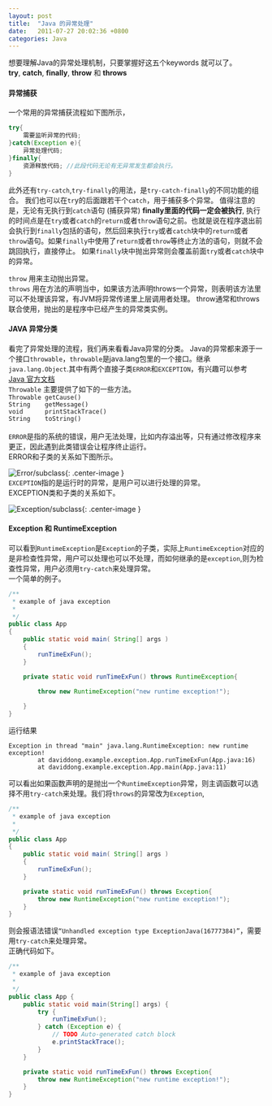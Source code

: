 ```yaml
---
layout: post
title:  "Java 的异常处理"
date:   2011-07-27 20:02:36 +0800
categories: Java
---
```

想要理解Java的异常处理机制，只要掌握好这五个keywords 就可以了。   
**try**, **catch**, **finally**, **throw** 和 **throws** <br>

#### 异常捕获
一个常用的异常捕获流程如下图所示，
```java
try{
    需要监听异常的代码;
}catch(Exception e){
    异常处理代码;   
}finally{
    资源释放代码; //此段代码无论有无异常发生都会执行。
}
```
此外还有`try-catch`,`try-finally`的用法，是`try-catch-finally`的不同功能的组合。
我们也可以在`tr`y的后面跟若干个`catch`，用于捕获多个异常。
值得注意的是，无论有无执行到`catch`语句 (捕获异常) **finally里面的代码一定会被执行**, 执行的时间点是在`try`或者`catch`的`return`或者`throw`语句之前。也就是说在程序退出前会执行到`finally`包括的语句，然后回来执行`try`或者`catch`块中的`return`或者`throw`语句。如果`finally`中使用了`return`或者`throw`等终止方法的语句，则就不会跳回执行，直接停止。
如果`finally`块中抛出异常则会覆盖前面`try`或者`catch`块中的异常。

`throw` 用来主动抛出异常。<br>
`throws` 用在方法的声明当中，如果该方法声明throws一个异常，则表明该方法里可以不处理该异常，有JVM将异常传递里上层调用者处理。
throw通常和throws联合使用，抛出的是程序中已经产生的异常类实例。

#### **JAVA 异常分类**<br>
看完了异常处理的流程，我们再来看看Java异常的分类。
Java的异常都来源于一个接口`throwable`，`throwable`是java.lang包里的一个接口。继承`java.lang.Object`.其中有两个直接子类`ERROR`和`EXCEPTION`，有兴趣可以参考 [Java 官方文档](https://docs.oracle.com/javase/8/docs/api/)<br>
`Throwable` 主要提供了如下的一些方法。<br>
`Throwable getCause()`<br>
`String    getMessage()`<br>
`void      printStackTrace()`<br>
`String    toString()`<br>
<br>
`ERROR`是指的系统的错误，用户无法处理，比如内存溢出等，只有通过修改程序来更正，因此遇到此类错误会让程序终止运行。<br>
ERROR和子类的关系如下图所示。<br>

![Error/subclass]({{site.baseurl}}/assets/image/java-throwable-error.png){: .center-image }<br>
`EXCEPTION`指的是运行时的异常，是用户可以进行处理的异常。<br>
EXCEPTION类和子类的关系如下。<br>

![Exception/subclass]({{site.baseurl}}/assets/image/java-throwable-exception.png){: .center-image }<br>
#### **Exception** 和 **RuntimeException**<br>
可以看到`RuntimeException`是`Exception`的子类，实际上`RuntimeException`对应的是非检查性异常，用户可以处理也可以不处理，而如何继承的是`exception`,则为检查性异常，用户必须用`try-catch`来处理异常。<br>
一个简单的例子。
```java
/**
 * example of java exception
 *
 */
public class App 
{
    public static void main( String[] args )
    {
        runTimeExFun();
    }

    private static void runTimeExFun() throws RuntimeException{

        throw new RuntimeException("new runtime exception!");
        
    }
}
```
运行结果
```
Exception in thread "main" java.lang.RuntimeException: new runtime exception!
        at daviddong.example.exception.App.runTimeExFun(App.java:16)
        at daviddong.example.exception.App.main(App.java:11)
```
可以看出如果函数声明的是抛出一个`RuntimeException`异常，则主调函数可以选择不用`try-catch`来处理。我们将`throws`的异常改为`Exception`,
```java
/**
 * example of java exception
 *
 */
public class App 
{
    public static void main( String[] args )
    {
        runTimeExFun();
    }

    private static void runTimeExFun() throws Exception{
        throw new RuntimeException("new runtime exception!");
    }
}
```
则会报语法错误`“Unhandled exception type ExceptionJava(16777384)”`，需要用`try-catch`来处理异常。<br>
正确代码如下。
```java
/**
 * example of java exception
 *
 */
public class App {
    public static void main(String[] args) {
        try {
            runTimeExFun();
        } catch (Exception e) {
            // TODO Auto-generated catch block
            e.printStackTrace();
        }
    }

    private static void runTimeExFun() throws Exception{
        throw new RuntimeException("new runtime exception!");
    }
}
```
